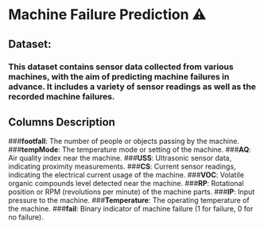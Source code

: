 # Machine Failure Prediction ⚠

## Dataset:

### This dataset contains sensor data collected from various machines, with the aim of predicting machine failures in advance. It includes a variety of sensor readings as well as the recorded machine failures.

## Columns Description
###**footfall**: The number of people or objects passing by the machine.
###**tempMode**: The temperature mode or setting of the machine.
###**AQ**: Air quality index near the machine.
###**USS**: Ultrasonic sensor data, indicating proximity measurements.
###**CS**: Current sensor readings, indicating the electrical current usage of the machine.
###**VOC**: Volatile organic compounds level detected near the machine.
###**RP**: Rotational position or RPM (revolutions per minute) of the machine parts.
###**IP**: Input pressure to the machine.
###**Temperature**: The operating temperature of the machine.
###**fail**: Binary indicator of machine failure (1 for failure, 0 for no failure).
